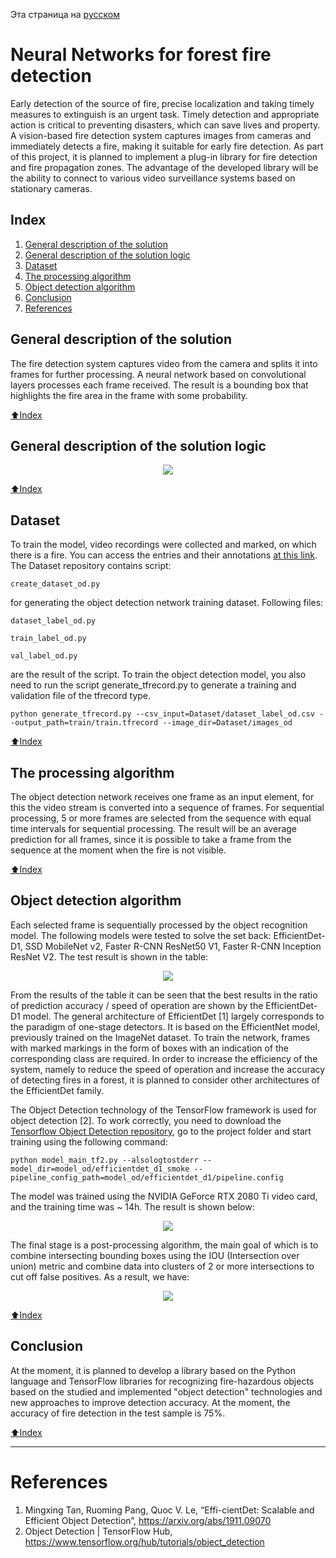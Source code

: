 Эта страница на [русском](./README-RU.md)

# Neural Networks for forest fire detection
<p> Early detection of the source of fire, precise localization and taking timely measures to extinguish is an urgent task. Timely detection and appropriate action is critical to preventing disasters, which can save lives and property. </>
A vision-based fire detection system captures images from cameras and immediately detects a fire, making it suitable for early fire detection. As part of this project, it is planned to implement a plug-in library for fire detection and fire propagation zones. The advantage of the developed library will be the ability to connect to various video surveillance systems based on stationary cameras.
  
## Index
1. [General description of the solution](#general-description-of-the-solution)
2. [General description of the solution logic](#general-description-of-the-solution-logic)
3. [Dataset](#dataset)
4. [The processing algorithm](#the-processing-algorithm)
5. [Object detection algorithm](#object-detection-algorithm)
6. [Conclusion](#conclusion)
7. [References](#references)

## General description of the solution
The fire detection system captures video from the camera and splits it into frames for further processing. A neural network based on convolutional layers processes each frame received. The result is a bounding box that highlights the fire area in the frame with some probability.

[:arrow_up:Index](#index)

## General description of the solution logic
<p align="center">
  <img src="https://github.com/Vladislav26Laptev/Smoke_detection/blob/main/data/Scheme-eng.png">
</>

[:arrow_up:Index](#index)

## Dataset
To train the model, video recordings were collected and marked, on which there is a fire. You can access the entries and their annotations [at this link](http://yadi.sk/d/DACCsm_-FbeYmQ?w=1).
The Dataset repository contains script:
 ````
 create_dataset_od.py
 ````
for generating the object detection network training dataset.
Following files:
 ````
 dataset_label_od.py
 ````
 ````
 train_label_od.py
 ````
 ````
 val_label_od.py
 ````
are the result of the script. To train the object detection model, you also need to run the script generate_tfrecord.py to generate a training and validation file of the tfrecord type.
````
python generate_tfrecord.py --csv_input=Dataset/dataset_label_od.csv --output_path=train/train.tfrecord --image_dir=Dataset/images_od
````

[:arrow_up:Index](#index)

## The processing algorithm
The object detection network receives one frame as an input element, for this the video stream is converted into a sequence of frames. For sequential processing, 5 or more frames are selected from the sequence with equal time intervals for sequential processing. The result will be an average prediction for all frames, since it is possible to take a frame from the sequence at the moment when the fire is not visible.

[:arrow_up:Index](#index)

## Object detection algorithm
Each selected frame is sequentially processed by the object recognition model. The following models were tested to solve the set back: EfficientDet-D1, SSD MobileNet v2, Faster R-CNN ResNet50 V1, Faster R-CNN Inception ResNet V2. 
The test result is shown in the table:

 <p align="center">
  <img src="https://github.com/Vladislav26Laptev/Smoke_detection/blob/main/data/Model.png">
</p>
 
From the results of the table it can be seen that the best results in the ratio of prediction accuracy / speed of operation are shown by the EfficientDet-D1 model. The general architecture of EfficientDet [1] largely corresponds to the paradigm of one-stage detectors. It is based on the EfficientNet model, previously trained on the ImageNet dataset. To train the network, frames with marked markings in the form of boxes with an indication of the corresponding class are required. In order to increase the efficiency of the system, namely to reduce the speed of operation and increase the accuracy of detecting fires in a forest, it is planned to consider other architectures of the EfficientDet family.

The Object Detection technology of the TensorFlow framework is used for object detection [2]. To work correctly, you need to download the [Tensorflow Object Detection repository](https://github.com/tensorflow/models/tree/master/research/object_detection), go to the project folder and start training using the following command:
````
python model_main_tf2.py --alsologtostderr --model_dir=model_od/efficientdet_d1_smoke --pipeline_config_path=model_od/efficientdet_d1/pipeline.config
````
The model was trained using the NVIDIA GeForce RTX 2080 Ti video card, and the training time was ~ 14h. The result is shown below:
<p align="center">
  <img src="https://github.com/Vladislav26Laptev/Smoke_detection/blob/main/data/Res_1.png">
</>
 
The final stage is a post-processing algorithm, the main goal of which is to combine intersecting bounding boxes using the IOU (Intersection over union) metric and combine data into clusters of 2 or more intersections to cut off false positives. As a result, we have:
 
 <p align="center">
  <img src="https://github.com/Vladislav26Laptev/Smoke_detection/blob/main/data/Res_2.png">
</>
 
[:arrow_up:Index](#index)

## Conclusion
At the moment, it is planned to develop a library based on the Python language and TensorFlow libraries for recognizing fire-hazardous objects based on the studied and implemented "object detection" technologies and new approaches to improve detection accuracy. At the moment, the accuracy of fire detection in the test sample is 75%.

[:arrow_up:Index](#index)

____
# References
1. Mingxing Tan, Ruoming Pang, Quoc V. Le, “Effi-cientDet: Scalable and Efficient Object Detection”, https://arxiv.org/abs/1911.09070
2. Object Detection | TensorFlow Hub, https://www.tensorflow.org/hub/tutorials/object_detection
